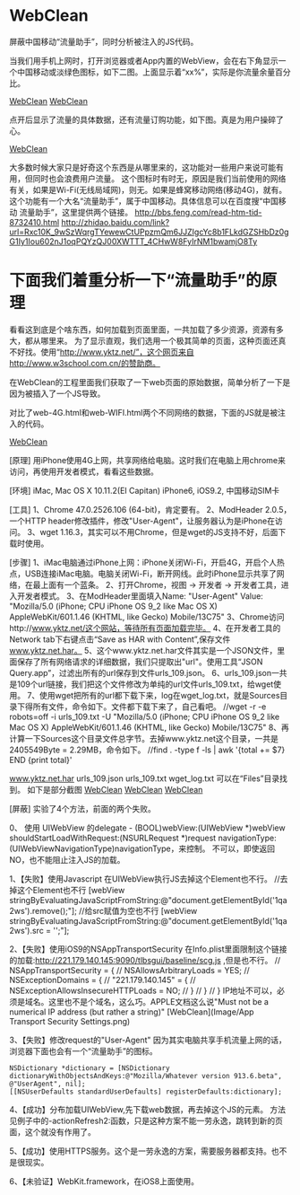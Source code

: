 # WebClean
屏蔽中国移动“流量助手”，同时分析被注入的JS代码。


当我们用手机上网时，打开浏览器或者App内置的WebView，会在右下角显示一个中国移动或淡绿色图标，如下二图。上面显示着“xx%”，实际是你流量余量百分比。

[WebClean](Image/Safari-Screenshot-1.PNG)
[WebClean](Image/WebClean-Screenshot-3.PNG)

点开后显示了流量的具体数据，还有流量订购功能，如下图。真是为用户操碎了心。

[WebClean](Image/Safari-Screenshot-2.PNG)

大多数时候大家只是好奇这个东西是从哪里来的，这功能对一些用户来说可能有用，但同时也会浪费用户流量。
这个图标时有时无，原因是我们当前使用的网络有关，如果是Wi-Fi(无线局域网)，则无。如果是蜂窝移动网络(移动4G)，就有。
这个功能有一个大名“流量助手”，属于中国移动。具体信息可以在百度搜“中国移动 流量助手”，这里提供两个链接。
http://bbs.feng.com/read-htm-tid-8732410.html
http://zhidao.baidu.com/link?url=Rxc10K_9wSzWqrgTYewewCtUPpzmQm6JJZIgcYc8b1FLkdGZSHbDz0gG1Iy1Iou602nJ1oqPQYzQJ00XWTTT_4CHwW8FyIrNM1bwamjO8Ty


# 下面我们着重分析一下“流量助手”的原理

看看这到底是个啥东西，如何加载到页面里面，一共加载了多少资源，资源有多大，都从哪里来。
为了显示直观，我们选用一个极其简单的页面，这种页面还真不好找。使用“http://www.yktz.net/”，这个网页来自http://www.w3school.com.cn/的赞助商。

在WebClean的工程里面我们获取了一下web页面的原始数据，简单分析了一下是因为被插入了一个JS导致。

对比了web-4G.html和web-WIFI.html两个不同网络的数据，下面的JS就是被注入的代码。
<script type='text/javascript' id='1qa2ws' src='http://221.179.140.145:9090/tlbsgui/baseline/scg.js' mtid='4' mcid='2' ptid='4' pcid='2'></script></body>
[WebClean](Image/HTML-Insert-JS.png)


[原理] 
用iPhone使用4G上网，共享网络给电脑。这时我们在电脑上用chrome来访问，再使用开发者模式，看看这些数据。

[环境]
iMac, Mac OS X 10.11.2(EI Capitan)
iPhone6, iOS9.2, 中国移动SIM卡

[工具]
1、Chrome 47.0.2526.106 (64-bit)，肯定要有。
2、ModHeader 2.0.5，一个HTTP header修改插件，修改"User-Agent"，让服务器认为是iPhone在访问。
3、wget 1.16.3，其实可以不用Chrome，但是wget的JS支持不好，后面下载时使用。

[步骤]
1、iMac电脑通过iPhone上网：iPhone关闭Wi-Fi，开启4G，开启个人热点，USB连接iMac电脑。电脑关闭Wi-Fi，断开网线。此时iPhone显示共享了网络，在最上面有一个蓝条。
2、打开Chrome，视图 -> 开发者 -> 开发者工具，进入开发者模式。
3、在ModHeader里面填入Name: "User-Agent" Value: "Mozilla/5.0 (iPhone; CPU iPhone OS 9_2 like Mac OS X) AppleWebKit/601.1.46 (KHTML, like Gecko) Mobile/13C75"
3、Chrome访问http://www.yktz.net/这个网站，等待所有页面加载完毕。
4、在开发者工具的Network tab下右键点击“Save as HAR with Content”,保存文件 www.yktz.net.har。
5、这个www.yktz.net.har文件其实是一个JSON文件，里面保存了所有网络请求的详细数据，我们只提取出"url"。使用工具“JSON Query.app”，过滤出所有的url保存到文件urls_109.json。
6、urls_109.json一共是109个url链接，我们把这个文件修改为单纯的url文件urls_109.txt，给wget使用。
7、使用wget把所有的url都下载下来，log在wget_log.txt，就是Sources目录下得所有文件，命令如下。文件都下载下来了，自己看吧。
//wget -r -e robots=off -i urls_109.txt -U "Mozilla/5.0 (iPhone; CPU iPhone OS 9_2 like Mac OS X) AppleWebKit/601.1.46 (KHTML, like Gecko) Mobile/13C75"
8、再计算一下Sources这个目录文件总字节。去掉www.yktz.net这个目录，一共是2405549Byte = 2.29MB，命令如下。
//find . -type f  -ls | awk '{total += $7} END {print total}'

www.yktz.net.har urls_109.json urls_109.txt wget_log.txt 可以在“Files”目录找到。
如下是部分截图
[WebClean](Image/ModHeader.png)
[WebClean](Image/Chrome-Dev-Network.png)
[WebClean](Image/Chrome-Dev-Sources.png)



[屏蔽]
实验了4个方法，前面的两个失败。

0、
使用 UIWebView 的delegate - (BOOL)webView:(UIWebView *)webView shouldStartLoadWithRequest:(NSURLRequest *)request navigationType:(UIWebViewNavigationType)navigationType，来控制。
不可以，即使返回NO，也不能阻止注入JS的加载。


1、【失败】使用Javascript
在UIWebView执行JS去掉这个Element也不行。
//去掉这个Element也不行
[webView stringByEvaluatingJavaScriptFromString:@"document.getElementById('1qa2ws').remove();"];
//给src赋值为空也不行
[webView stringByEvaluatingJavaScriptFromString:@"document.getElementById('1qa2ws').src = '';"];

2、【失败】使用iOS9的NSAppTransportSecurity
在Info.plist里面限制这个链接的加载:http://221.179.140.145:9090/tlbsgui/baseline/scg.js ,但是也不行。
// NSAppTransportSecurity = {
//    NSAllowsArbitraryLoads = YES;
//    NSExceptionDomains = {
//        "221.179.140.145" = {
//            NSExceptionAllowsInsecureHTTPLoads = NO;
//        }
//    }
// }
IP地址不可以，必须是域名。这里也不是个域名，这么巧。APPLE文档这么说"Must not be a numerical IP address (but rather a string)"
[WebClean](Image/App Transport Security Settings.png)

3、【失败】修改request的"User-Agent"
因为其实电脑共享手机流量上网的话，浏览器下面也会有一个“流量助手”的图标。
```objc
NSDictionary *dictionary = [NSDictionary dictionaryWithObjectsAndKeys:@"Mozilla/Whatever version 913.6.beta", @"UserAgent", nil];
[[NSUserDefaults standardUserDefaults] registerDefaults:dictionary];
```

4、【成功】分布加载UIWebView,先下载web数据，再去掉这个JS的元素。
方法见例子中的-actionRefresh2:函数，只是这种方案不能一劳永逸，跳转到新的页面，这个就没有作用了。

5、【成功】使用HTTPS服务。这个是一劳永逸的方案，需要服务器都支持。也不是很现实。

6、【未验证】WebKit.framework，在iOS8上面使用。








